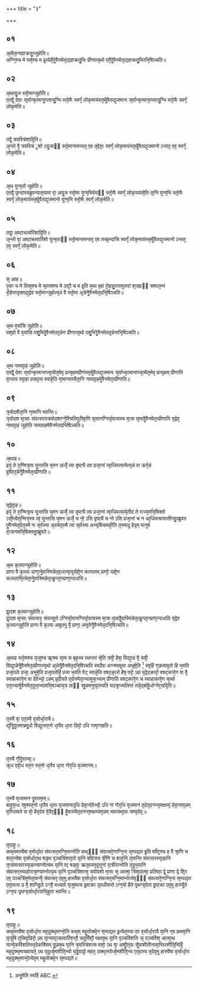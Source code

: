 +++
title = "३"

+++
## ०१
अ᳘थैता᳘न्यज्ञक्रतू᳘न्जुहोति॥  
अग्नि᳘श्च मे घर्म᳘श्च म इ᳘त्येतै᳘रेॗवैनमेत᳘द्यज्ञक्रतु᳘भिः प्रीणात्य᳘थो एतै᳘रेॗवैनमेत᳘द्यज्ञक्रतु᳘भिरभि᳘षिञ्चति॥  
## ०२
अ᳘थायु᳘ज स्तो᳘मान्जुहोति॥  
एतद्वै᳘ देवाः स᳘र्वान्का᳘मानाॗप्त्वायु᳘ग्भि स्तो᳘मैः स्वर्गं᳘ लोक᳘मायंस्त᳘थैॗवैतद्य᳘जमानः स᳘र्वान्का᳘माना᳘प्त्वायु᳘ग्भि स्तो᳘मैः स्वर्गं᳘ लोक᳘मेति॥  
## ०३
तद्वै᳘ त्रयस्त्रिंशादि᳘ति॥  
अ᳘न्तो वै᳘ त्रयस्त्रिंॗशो ऽयु᳘जाᳫं स्तो᳘मानामन्तत᳘ एव त᳘द्देवाः᳘ स्वर्गं᳘ लोक᳘मायंस्त᳘थैॗवैतद्य᳘जमानो ऽन्तत᳘ एव᳘ स्वर्गं᳘ लोक᳘मेति॥  
## ०४
अ᳘थ युग्म᳘तो जुहोति॥  
एतद्वै छ᳘न्दांस्यब्रुवन्यात᳘यामा वा᳘ अयु᳘ज स्तो᳘मा युग्म᳘भिर्वयᳫं स्तो᳘मैः स्वर्गं᳘ लोक᳘ययामे᳘ति ता᳘नि युग्म᳘भि स्तो᳘मैः स्वर्गं᳘ लोक᳘मायंस्त᳘थैॗवैतद्य᳘जमानो युग्म᳘भि स्तो᳘मैः स्वर्गं᳘ लोक᳘मेति॥  
## ०५
तद्वा᳘ अष्टाचत्वरिंशादि᳘ति॥  
अ᳘न्तो वा᳘ अष्टाचत्वारिंशो युग्म᳘ताᳫं स्तो᳘मानामन्तत᳘ एव तच्छ᳘न्दांसि स्वर्गं᳘ लोक᳘मायंस्त᳘थैॗवैतद्य᳘जमानो ऽन्तत᳘ एव᳘ स्वर्गं᳘ लोक᳘मेति॥  
## ०६
स᳘ आह॥  
ए᳘का च मे तिस्र᳘श्च मे च᳘तस्रश्च मे ऽष्टौ᳘ च म इ᳘ति य᳘था वृक्षं रो᳘हन्नु᳘त्तरामुत्तरां शा᳘खाᳫं समाल᳘म्भं रो᳘हेत्तादृक्तद्य᳘द्वेव स्तो᳘मान्जुहोत्य᳘न्नं वै स्तो᳘मा अ᳘न्नेनैॗवैनमेत᳘दभि᳘षिञ्चति॥  
## ०७
अ᳘थ व᳘यांसि जुहोति॥  
पश᳘वो वै व᳘यांसि पशु᳘भिरेॗवैनमेतद᳘न्नेन प्रीणात्य᳘थो पशु᳘भिरेॗवैनमेतद᳘न्नेनाभि᳘षिञ्चति॥  
## ०८
अ᳘थ नामग्रा᳘हं जुहोति॥  
एतद्वै᳘ देवाः स᳘र्वान्का᳘मानाप्त्वा᳘थैत᳘मेव᳘ प्रत्य᳘क्षमप्रीणंस्त᳘थैॗवैतद्य᳘जमानः स᳘र्वान्का᳘मानाप्त्वा᳘थैत᳘मेव᳘ प्रत्य᳘क्षम् प्रीणाति वा᳘जाय स्वा᳘हा प्रसवा᳘य स्वाहे᳘ति ना᳘मान्यस्यैता᳘नि नामग्रा᳘हमेॗवैनमेत᳘त्प्रीणाति॥  
## ०९
त्र᳘योदशैता᳘नि ना᳘मानि भवन्ति॥  
त्र᳘योदश मा᳘साः संवत्सरस्त्रयोदशाग्ने᳘श्चितिपुरीषा᳘णि या᳘वानग्निर्या᳘वत्यस्य मा᳘त्रा ता᳘वतैॗवैनमेत᳘त्प्रीणाति य᳘द्वेव᳘ नामग्रा᳘हं जुहोति नामग्राहमेवैनमेतदभिषिञ्चति॥  
## १०
अ᳘थाह॥  
इयं᳘ ते रा᳘ण्मित्रा᳘य यॗन्तासि य᳘मन ऊर्जे᳘ त्वा वृ᳘ष्ट्यै त्वा प्रजा᳘नां त्वा᳘धिपत्यायेत्य᳘न्नं वा ऊर्ग᳘न्नं वृ᳘ष्ठिर᳘न्नेनैॗवैनमेत᳘त्प्रीणाति॥  
## ११
य᳘द्वेवा᳘ह॥  
इयं᳘ ते रा᳘ण्मित्रा᳘य यॗन्तासि य᳘मन ऊर्जे᳘ त्वा वृ᳘ष्ट्यै त्वा प्रजा᳘नां त्वा᳘धिपत्याये᳘तीदं ते राज्य᳘मभि᳘षिक्तो ऽसी᳘त्येत᳘न्मित्र᳘स्य त्वं᳘ यॗन्तासि य᳘मन ऊर्जे᳘ च नो᳘ ऽसि वृ᳘ष्ट्यै च नो ऽसि प्रजा᳘नां च न आ᳘धिपत्यायासीत्यु᳘पब्रुवत एॗवैनमेत᳘देत᳘स्मै नः स᳘र्वस्मा अ᳘स्येत᳘स्मै त्वा स᳘र्वस्मा अभ्य᳘षिचामही᳘ति त᳘स्मादु हेद᳘म् मानुषं रा᳘जानमभि᳘षिक्तमु᳘पब्रुवते॥  
## १२
अ᳘थ क᳘ल्पान्जुहोति॥  
प्राणा वै क᳘ल्पाः प्राणा᳘नेॗवास्मिन्नेत᳘द्दधात्या᳘युर्यज्ञे᳘न कल्पताम् प्राणो᳘ यज्ञे᳘न कल्पतामि᳘त्येता᳘नेॗवास्मिन्नेत᳘त्कॢप्ता᳘न्प्राणा᳘न्दधाति॥  
## १३
द्वा᳘दश क᳘ल्पान्जुहोति॥  
द्वा᳘दश मा᳘साः संवत्सरः᳘ संवत्सॗरो ऽग्निर्या᳘वानग्निर्या᳘वत्यस्य मा᳘त्रा ता᳘वतैॗवास्मिन्नेत᳘त्कॢप्ता᳘न्प्राणा᳘न्दधाति य᳘द्वेव क᳘ल्पान्जुहो᳘ति प्राणा वै क᳘ल्पा अमृ᳘तमु वै᳘ प्राणा᳘ अमृ᳘तेनैॗवैनमेत᳘दभि᳘षिञ्चति॥  
## १४
अ᳘थाह स्तो᳘मश्च य᳘जुश्च ऋ᳘क्च सा᳘म स बृह᳘च्च रथन्तरं चे᳘ति त्रयी᳘ हैषा᳘ विद्या᳘न्नं वै᳘ त्रयी᳘ विद्या᳘न्नेनैॗवैनमेत᳘त्प्रीणात्य᳘थो अ᳘न्नेनैॗवैनमेत᳘दभि᳘षिञ्चति स्वर्देवा अग्नमामृ᳘ता अभूमे᳘ति [^wbr_1] स्व᳘र्हि ग᳘छत्यमृ᳘तो हि भ᳘वति प्रजा᳘पतेः प्रजा᳘ अभूमे᳘ति प्रजा᳘पतेर्हि᳘ प्रजा भ᳘वति वेट् स्वाहे᳘ति वषट्का᳘रो हैष᳘ परो᳘ ऽक्षं य᳘द्वेट्कारो᳘ वषट्कारे᳘ण वा वै᳘ स्वाहाकारे᳘ण वा देवेभ्यो᳘ ऽन्नम् प्र᳘दीयते त᳘देनमेता᳘भ्यामुभा᳘भ्याम् प्रीणाति वषट्कारे᳘ण च स्वाहाकारे᳘ण चा᳘थो एता᳘भ्यामेॗवैनमेत᳘दुभा᳘भ्यामभि᳘षञ्चत्य᳘त्र ताᳫं स्रु᳘चमनुप्प्रा᳘स्यति यदत्रा᳘ज्यलिप्तं तन्ने᳘द्बहिॗर्धाग्नेर᳘सदि᳘ति॥  

[^wbr_1]: अभू᳘मेति स्वर्हि ABC.

## १५
त᳘स्यै वा᳘ एत᳘स्यै व᳘सोर्धा᳘रायै॥  
द्यौ᳘रेॗवाॗत्माभ्रमू᳘धो विद्युत्स्त᳘नो धा᳘रैव धा᳘रा दिवो᳘ ऽधि गामा᳘गछति॥  
## १६
त᳘स्यै गौ᳘रेॗवात्मा᳟॥  
ऊ᳘ध एवो᳘ध स्त᳘न स्त᳘नो धा᳘रैव धा᳘रा गोर᳘धि य᳘जमानम्॥  
## १७
त᳘स्यै य᳘जामान एॗवात्मा᳘म्॥  
बाहुरू᳘धः स्रुक्स्त᳘नो धा᳘रैव धा᳘रा य᳘जमानाद᳘धि देवा᳘न्देवेभ्यो᳘ ऽधि गां गोर᳘धि य᳘जमानं त᳘देत᳘दनन्त᳘मक्षय्यं᳘ देवा᳘नाम᳘न्नम् प᳘रिप्लवते स यो᳘ हैत᳘देवं वे᳘दैव᳘ᳫं᳘ हैॗवास्यैत᳘दनन्त᳘मक्षय्यम᳘न्नम् भवत्यथा᳘तः सम्प᳘देवः᳟॥  
## १८
त᳘दाहुः॥  
कथ᳘ममस्यैषा व᳘मोर्धा᳘रा संवत्सर᳘मग्नि᳘माप्नोति कथ᳘ᳫं᳘ संवत्सरे᳘णाग्नि᳘ना स᳘म्पद्यत इ᳘ति षष्टि᳘श्च ह वै त्रा᳘णि च शता᳘न्येषा व᳘सोर्धारा᳘थ षड᳘थ प᳘ञ्चत्रिंशत्त᳘तो या᳘नि षष्टिश्च त्री᳘णि च शता᳘नि ता᳘वन्ति संवत्सरस्या᳘हानि त᳘त्संवत्सरस्या᳘हान्याप्नोत्यथ या᳘नि ष्ट् षड्वा᳘ ऋत᳘वस्त᳘दृतूनां रा᳘त्रीराप्नोति त᳘दुभ᳘यानि संवत्सर᳘स्याहोरात्रा᳘ण्याप्नोत्य᳘थ या᳘नि प᳘ञ्चत्रिंशत्स᳘ त्रयोदशो मा᳘सः स᳘ आत्मा᳘ त्रिंश᳘दात्मा᳘ प्रतिष्ठा द्वे᳘ प्राणा द्वे शि᳘र एव᳘ पञ्चत्रिंश᳘मेता᳘वान्वै᳘ संवत्सर᳘ एव᳘मु हास्यैषा व᳘सोर्धा᳘रा संवत्सर᳘मग्नि᳘माप्नोत्येव᳘ᳫं᳘ संवत्सरे᳘णाग्नि᳘ना स᳘म्पद्यत एता᳘वत्य उ वै᳘ शाण्डिॗले ऽग्नौ᳘ मध्यतो य᳘जुष्मत्य इ᳘ष्टका उ᳘पधीयन्ते ऽग्न᳘यो हैते पृ᳘थग्य᳘देता इ᳘ष्टका एव᳘मु हास्यैॗते ऽग्न᳘यः पृ᳘थग्व᳘सोर्धा᳘रयाभि᳘हुता भवन्ति॥  
## १९
त᳘दाहुः॥  
कथ᳘मस्यैषा व᳘सोर्धा᳘रा मह᳘दुक्थ᳘माप्नो᳘ति कथ᳘म् महॗतोक्थे᳘न स᳘म्पद्यत इ᳘त्येत᳘स्या एव व᳘सोर्धा᳘रायै या᳘नि न᳘व प्रथमा᳘नि य᳘जूंषि त᳘त्त्रिवृछिरो᳘ ऽथ या᳘न्यष्टा᳘चत्वारिंशत्तौ᳘ चतुर्विंशौ᳘ पक्षाव᳘थ या᳘नि प᳘ञ्चविंशतिः स᳘ पञ्चविंश᳘ आत्मा᳘थ यान्ये᳘कविंशतिस्त᳘देकविंशम् पु᳘छम᳘थ या᳘नि त्र᳘यस्त्रिंशत्स वशो᳘ ऽथ या᳘ अशीॗत᳘यः सैॗवाशीतीनामा᳘प्तिरशीति᳘भिर्हि᳘ मह᳘दुक्थ᳘माख्यायते᳘ ऽथ य᳘दूर्ध्व᳘मशीति᳘भ्यो य᳘देॗवादो᳘ महत᳘ उक्थ᳘स्योर्ध्व᳘मशीति᳘भ्य एत᳘दस्य त᳘देव᳘मु हास्यैषा व᳘सोर्धा᳘रा मह᳘दुक्थ᳘माप्नो᳘त्येव᳘म् महॗतोक्थे᳘न स᳘म्पद्यते॥  